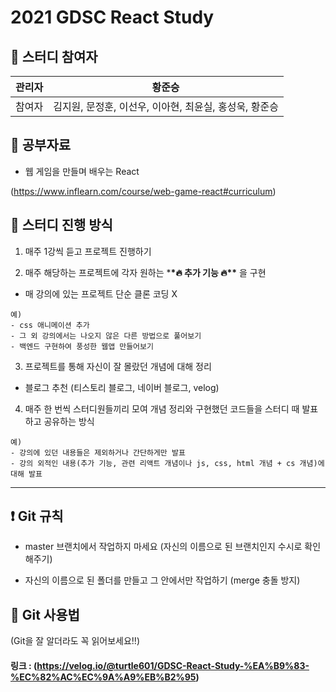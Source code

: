 # 2021 GDSC React Study

## 🎉 스터디 참여자

| 관리자 | 황준승 |
| :----: | :----------------------------------------------------: |
| 참여자 | 김지원, 문정훈, 이선우, 이아현, 최윤실, 홍성욱, 황준승 |

## 🧾 공부자료

- 웹 게임을 만들며 배우는 React

(https://www.inflearn.com/course/web-game-react#curriculum)

## 📌 스터디 진행 방식

1. 매주 1강씩 듣고 프로젝트 진행하기

2. 매주 해당하는 프로젝트에 각자 원하는 \***\*🔥 추가 기능 🔥\*\*** 을 구현

- 매 강의에 있는 프로젝트 단순 클론 코딩 X
```
예)
- css 애니메이션 추가
- 그 외 강의에서는 나오지 않은 다른 방법으로 풀어보기
- 백엔드 구현하여 풍성한 웹앱 만들어보기
```

3. 프로젝트를 통해 자신이 잘 몰랐던 개념에 대해 정리

- 블로그 추천 (티스토리 블로그, 네이버 블로그, velog)

4. 매주 한 번씩 스터디원들끼리 모여 개념 정리와 구현했던 코드들을 스터디 때 발표하고 공유하는 방식

```
예)
- 강의에 있던 내용들은 제외하거나 간단하게만 발표
- 강의 외적인 내용(추가 기능, 관련 리액트 개념이나 js, css, html 개념 + cs 개념)에 대해 발표
```

---

## ❗ Git 규칙

- master 브랜치에서 작업하지 마세요
(자신의 이름으로 된 브랜치인지 수시로 확인해주기)

- 자신의 이름으로 된 폴더를 만들고 그 안에서만 작업하기
(merge 충돌 방지)

## 🚩 Git 사용법

(Git을 잘 알더라도 꼭 읽어보세요!!)

#### 링크 : (https://velog.io/@turtle601/GDSC-React-Study-%EA%B9%83-%EC%82%AC%EC%9A%A9%EB%B2%95)
